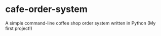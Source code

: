 # cafe-order-system
A simple command-line coffee shop order system written in Python (My first project!)
